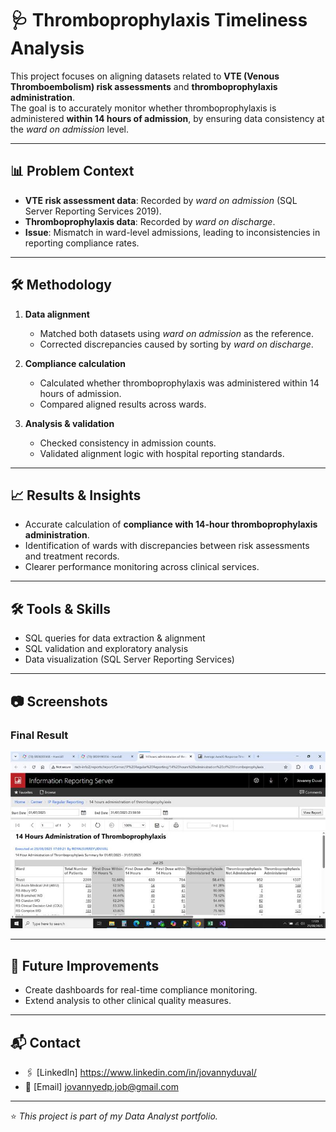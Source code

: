# 🩺 Thromboprophylaxis Timeliness Analysis

This project focuses on aligning datasets related to **VTE (Venous Thromboembolism) risk assessments** and **thromboprophylaxis administration**.  
The goal is to accurately monitor whether thromboprophylaxis is administered **within 14 hours of admission**, by ensuring data consistency at the *ward on admission* level.

---

## 📊 Problem Context

- **VTE risk assessment data**: Recorded by *ward on admission* (SQL Server Reporting Services 2019).  
- **Thromboprophylaxis data**: Recorded by *ward on discharge*.  
- **Issue**: Mismatch in ward-level admissions, leading to inconsistencies in reporting compliance rates.  

---

## 🛠️ Methodology

1. **Data alignment**  
   - Matched both datasets using *ward on admission* as the reference.  
   - Corrected discrepancies caused by sorting by *ward on discharge*.  

2. **Compliance calculation**  
   - Calculated whether thromboprophylaxis was administered within 14 hours of admission.  
   - Compared aligned results across wards.  

3. **Analysis & validation**  
   - Checked consistency in admission counts.  
   - Validated alignment logic with hospital reporting standards.  

---

## 📈 Results & Insights

- Accurate calculation of **compliance with 14-hour thromboprophylaxis administration**.  
- Identification of wards with discrepancies between risk assessments and treatment records.  
- Clearer performance monitoring across clinical services.  

---

## 🛠️ Tools & Skills
 
- SQL queries for data extraction & alignment  
- SQL validation and exploratory analysis  
- Data visualization (SQL Server Reporting Services)  

---

## 📷 Screenshots
### Final Result
![Final Result](assets/SQLServerReportingServices.jpg)

---

## 🚀 Future Improvements
  
- Create dashboards for real-time compliance monitoring.  
- Extend analysis to other clinical quality measures.  

---

## 📬 Contact

- 🖇️ [LinkedIn] https://www.linkedin.com/in/jovannyduval/
- 📧 [Email] jovannyedp.job@gmail.com

---

⭐ *This project is part of my Data Analyst portfolio.*
